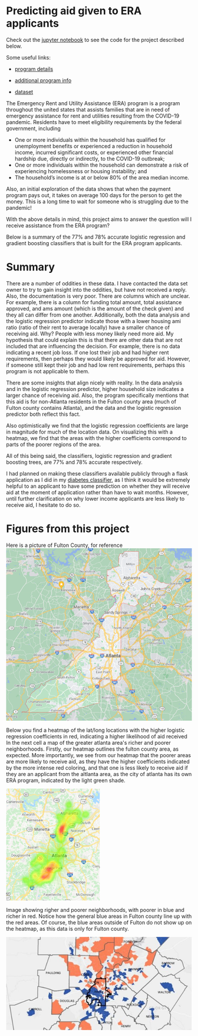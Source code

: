 # Predicting aid given to ERA applicants

Check out the [jupyter notebook](https://github.com/jcummingsutk/fulton_county_ERA_applications/blob/master/notebook.ipynb) to see the code for the project described below.

Some useful links:

* [program details](https://www.fultoncountyga.gov/covid-19/rental-assistance)

* [additional program info](https://sharefulton.fultoncountyga.gov/stories/s/Emergency-Rental/22ag-mzc6)

* [dataset](https://sharefulton.fultoncountyga.gov/Health-Human-Services/Neighborly-ERA-Applications/std8-6vc9)


The Emergency Rent and Utility Assistance (ERA) program is a program throughout the united states that assists families that are in need of emergency assistance for rent and utilities resulting from the COVID-19 pandemic. Residents have to meet eligibility requirements by the federal government, including

* One or more individuals within the household has qualified for unemployment benefits or experienced a reduction in household income, incurred significant costs, or experienced other financial hardship due, directly or indirectly, to the COVID-19 outbreak;
* One or more individuals within the household can demonstrate a risk of experiencing homelessness or housing instability; and
* The household’s income is at or below 80% of the area median income.

Also, an initial exploration of the data shows that when the payment program pays out, it takes on average 100 days for the person to get the money. This is a long time to wait for someone who is struggling due to the pandemic!

With the above details in mind, this project aims to answer the question will I receive assistance from the ERA program?

Below is a summary of the 77% and 78% accurate logistic regression and gradient boosting classifiers that is built for the ERA program applicants.

# Summary

There are a number of oddities in these data. I have contacted the data set owner to try to gain insight into the oddities, but have not received a reply. Also, the documentation is very poor. There are columns which are unclear. For example, there is a column for funding total amount, total assistance approved, and ams amount (which is the amount of the check given) and they all can differ from one another. Additionally, both the data analysis and the logistic regression predictor indicate those with a lower housing ami ratio (ratio of their rent to average locally) have a smaller chance of receiving aid. Why? People with less money likely need more aid. My hypothesis that could explain this is that there are other data that are not included that are influencing the decision. For example, there is no data indicating a recent job loss. If one lost their job and had higher rent requirements, then perhaps they would likely be approved for aid. However, if someone still kept their job and had low rent requirements, perhaps this program is not applicable to them.

There are some insights that align nicely with reality. In the data analysis and in the logistic regression predictor, higher household size indicates a larger chance of receiving aid. Also, the program specifically mentions that this aid is for non-Atlanta residents in the Fulton county area (much of Fulton county contains Atlanta), and the data and the logistic regression predictor both reflect this fact.

Also optimistically we find that the logistic regression coefficients are large in magnitude for much of the location data. On visualizing this with a heatmap, we find that the areas with the higher coefficients correspond to parts of the poorer regions of the area.

All of this being said, the classifiers, logistic regression and gradient boosting trees, are 77% and 78% accurate respectively.

I had planned on making these classifiers available publicly through a flask application as I did in my [diabetes classifier](https://github.com/jcummingsutk/diabetes_ml_classifier), as I think it would be extremely helpful to an applicant to have some prediction on whether they will receive aid at the moment of application rather than have to wait months. However, until further clarification on why lower income applicants are less likely to receive aid, I hesitate to do so.

# Figures from this project

Here is a picture of Fulton County, for reference
![Fulton County](https://github.com/jcummingsutk/fulton_county_ERA_applications/blob/master/img/fulton.png)

Below you find a heatmap of the lat/long locations with the higher logistic regression coefficients in red, indicating a higher likelihood of aid received In the next cell a map of the greater atlanta area's richer and poorer neighborhoods. Firstly, our heatmap outlines the fulton county area, as expected. More importantly, we see from our heatmap that the poorer areas are more likely to receive aid, as they have the higher coefficients indicated by the more intense red coloring, and that one is less likely to receive aid if they are an applicant from the altlanta area, as the city of atlanta has its own ERA program, indicated by the light green shade.

![Rich and Poor Neightborhoods of Atlanta](https://github.com/jcummingsutk/fulton_county_ERA_applications/blob/master/img/large_heatmap.png)

Image showing righer and poorer neighborhoods, with poorer in blue and richer in red. Notice how the general blue areas in Fulton county line up with the red areas. Of course, the blue areas outside of Fulton do not show up on the heatmap, as this data is only for Fulton county.

![Heatmap of Logistic Regression Coefficients](https://github.com/jcummingsutk/fulton_county_ERA_applications/blob/master/img/high_low_income_area.jpg)
